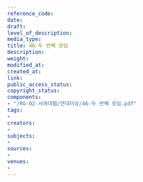 ```yaml
---
reference_code: 
date: 
draft: 
level_of_description: 
media_type: 
title: 46-두 번째 모임
description: 
weight: 
modified_at: 
created_at: 
link: 
public_access_status: 
copyright_status: 
components:
- "/RG-02-서여대협/연대미상/46-두 번째 모임.pdf"
tags:
- 
creators:
- 
subjects:
- 
sources:
- 
venues:
- 
---
```

